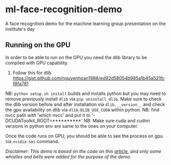 # ml-face-recognition-demo
A face recognition demo for the machine learning group presentation on the institute's day

## Running on the GPU

In order to be able to run on the GPU you need the dlib library to be compiled with GPU capability.

1. Follow this for dlib https://gist.github.com/nguyenhoan1988/ed92d58054b985a1b45a521fcf8fa781

NB: `python setup.sh install` builds and installs python but you may need to remove previously install `dlib` via `pip uninstall dlib`. Make sure to check the dlib version before and after installation via `dlib.__version__` and check the gpu availability on dlib via `dlib.DLIB_USE_CUDA` within python.
NB: find nvcc path with 'which nvcc' and put it to '-DCUDAToolkit_ROOT=**********'
NB: Make sure cuda and cudnn versions in python env are same to the ones on your computer. 

Once the code runs on GPU, you should be able to see the process on gpu via `nvidia-smi` command.


_Disclaimer: This demo is based on the code on this [article](https://towardsdatascience.com/building-a-face-recognizer-in-python-7fd6630c6340), and only some whistles and bells were added for the purpose of the demo._

